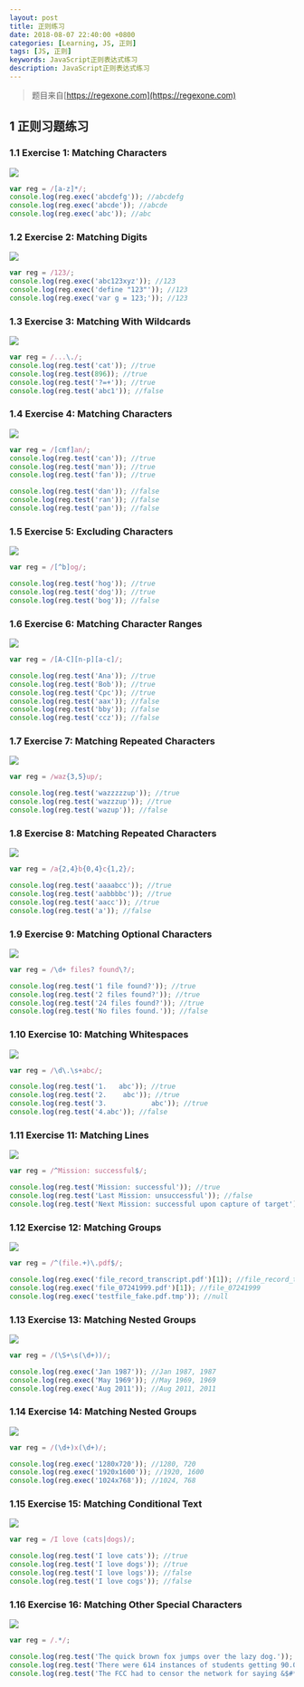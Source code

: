 ```yaml
---
layout: post
title: 正则练习
date: 2018-08-07 22:40:00 +0800
categories: [Learning, JS, 正则]
tags: [JS, 正则]
keywords: JavaScript正则表达式练习
description: JavaScript正则表达式练习
---
```


> 题目来自[https://regexone.com](https://regexone.com)

## 1 正则习题练习

### 1.1 Exercise 1: Matching Characters

![](https://ws4.sinaimg.cn/large/0069RVTdgy1fu1jg4citgj30rg07kdfs.jpg)

```js
var reg = /[a-z]*/;
console.log(reg.exec('abcdefg')); //abcdefg
console.log(reg.exec('abcde')); //abcde
console.log(reg.exec('abc')); //abc
```

### 1.2 Exercise 2: Matching Digits

![](https://ws3.sinaimg.cn/large/0069RVTdgy1fu1j83ytu1j30qi07uwei.jpg)

```js
var reg = /123/;
console.log(reg.exec('abc123xyz')); //123
console.log(reg.exec('define "123"')); //123
console.log(reg.exec('var g = 123;')); //123
```

### 1.3 Exercise 3: Matching With Wildcards

![](https://ws4.sinaimg.cn/large/0069RVTdgy1fu1jikhoflj30u209eweg.jpg)

```js
var reg = /...\./;
console.log(reg.test('cat')); //true
console.log(reg.test(896)); //true
console.log(reg.test('?=+')); //true
console.log(reg.test('abc1')); //false
```

### 1.4 Exercise 4: Matching Characters

![](https://ws2.sinaimg.cn/large/0069RVTdgy1fu1jsprhllj30su0daq2z.jpg)

```js
var reg = /[cmf]an/;
console.log(reg.test('can')); //true
console.log(reg.test('man')); //true
console.log(reg.test('fan')); //true

console.log(reg.test('dan')); //false
console.log(reg.test('ran')); //false
console.log(reg.test('pan')); //false
```

### 1.5 Exercise 5: Excluding Characters

![](https://ws4.sinaimg.cn/large/006tNbRwgy1fu8fhhtcktj30sm07mglj.jpg)

```js
var reg = /[^b]og/;

console.log(reg.test('hog')); //true
console.log(reg.test('dog')); //true
console.log(reg.test('bog')); //false
```

### 1.6 Exercise 6: Matching Character Ranges

![](https://ws2.sinaimg.cn/large/006tNbRwgy1fu8g8ebc5kj30u00d40ss.jpg)

```js
var reg = /[A-C][n-p][a-c]/;

console.log(reg.test('Ana')); //true
console.log(reg.test('Bob')); //true
console.log(reg.test('Cpc')); //true
console.log(reg.test('aax')); //false
console.log(reg.test('bby')); //false
console.log(reg.test('ccz')); //false
```

### 1.7 Exercise 7: Matching Repeated Characters

![](https://ws4.sinaimg.cn/large/006tNbRwgy1fudzafftpzj30x007ot8o.jpg)

```js
var reg = /waz{3,5}up/;

console.log(reg.test('wazzzzzup')); //true
console.log(reg.test('wazzzup')); //true
console.log(reg.test('wazup')); //false
```

### 1.8 Exercise 8: Matching Repeated Characters

![](https://ws2.sinaimg.cn/large/006tNbRwgy1fudzcm1jo5j30tq09eq2x.jpg)

```js
var reg = /a{2,4}b{0,4}c{1,2}/;

console.log(reg.test('aaaabcc')); //true
console.log(reg.test('aabbbbc')); //true
console.log(reg.test('aacc')); //true
console.log(reg.test('a')); //false
```

### 1.9 Exercise 9: Matching Optional Characters

![](https://ws2.sinaimg.cn/large/006tNbRwgy1fudzenkg3aj30s809oglq.jpg)

```js
var reg = /\d+ files? found\?/;

console.log(reg.test('1 file found?')); //true
console.log(reg.test('2 files found?')); //true
console.log(reg.test('24 files found?')); //true
console.log(reg.test('No files found.')); //false
```

### 1.10 Exercise 10: Matching Whitespaces

![](https://ws2.sinaimg.cn/large/006tNbRwgy1fudzgt9udqj30qm09m0sq.jpg)

```js
var reg = /\d\.\s+abc/;

console.log(reg.test('1.   abc')); //true
console.log(reg.test('2.	abc')); //true
console.log(reg.test('3.           abc')); //true
console.log(reg.test('4.abc')); //false
```

### 1.11 Exercise 11: Matching Lines

![](https://ws2.sinaimg.cn/large/006tNbRwgy1fudzj7hkozj30rk07uzki.jpg)

```js
var reg = /^Mission: successful$/;

console.log(reg.test('Mission: successful')); //true
console.log(reg.test('Last Mission: unsuccessful')); //false
console.log(reg.test('Next Mission: successful upon capture of target')); //false
```

### 1.12 Exercise 12: Matching Groups

![](https://ws3.sinaimg.cn/large/006tNbRwgy1fudzo7a4zjj30zg08cgly.jpg)

```js
var reg = /^(file.+)\.pdf$/;

console.log(reg.exec('file_record_transcript.pdf')[1]); //file_record_transcript
console.log(reg.exec('file_07241999.pdf')[1]); //file_07241999
console.log(reg.exec('testfile_fake.pdf.tmp')); //null
```

### 1.13 Exercise 13: Matching Nested Groups

![](https://ws4.sinaimg.cn/large/006tNbRwgy1fudzwqae2aj30yo08ct8y.jpg)

```js
var reg = /(\S+\s(\d+))/;

console.log(reg.exec('Jan 1987')); //Jan 1987, 1987
console.log(reg.exec('May 1969')); //May 1969, 1969
console.log(reg.exec('Aug 2011')); //Aug 2011, 2011
```

### 1.14 Exercise 14: Matching Nested Groups

![](https://ws1.sinaimg.cn/large/006tNbRwgy1fue01gy6eyj310808c74j.jpg)

```js
var reg = /(\d+)x(\d+)/;

console.log(reg.exec('1280x720')); //1280, 720
console.log(reg.exec('1920x1600')); //1920, 1600
console.log(reg.exec('1024x768')); //1024, 768
```

### 1.15 Exercise 15: Matching Conditional Text

![](https://ws3.sinaimg.cn/large/006tNbRwgy1fue03wozyxj30wy09sq31.jpg)

```js
var reg = /I love (cats|dogs)/;

console.log(reg.test('I love cats')); //true
console.log(reg.test('I love dogs')); //true
console.log(reg.test('I love logs')); //false
console.log(reg.test('I love cogs')); //false
```

### 1.16 Exercise 16: Matching Other Special Characters

![](https://ws1.sinaimg.cn/large/006tNbRwgy1fue07d0i3nj30wm07m0t8.jpg)

```js
var reg = /.*/;

console.log(reg.test('The quick brown fox jumps over the lazy dog.')); //true
console.log(reg.test('There were 614 instances of students getting 90.0% or above.')); //true
console.log(reg.test('The FCC had to censor the network for saying &$#*@!.')); //true
```
